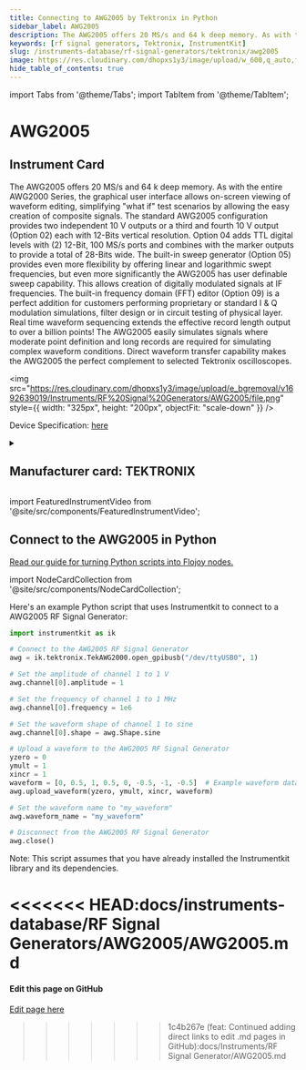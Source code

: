 ```yaml
---
title: Connecting to AWG2005 by Tektronix in Python
sidebar_label: AWG2005
description: The AWG2005 offers 20 MS/s and 64 k deep memory. As with the entire AWG2000 Series, the graphical user interface allows on-screen viewing of waveform editing, simplifying "what if" test scenarios by allowing the easy creation of composite signals. The standard AWG2005 configuration provides two independent 10 V outputs or a third and fourth 10 V output (Option 02) each with 12-Bits vertical resolution. Option 04 adds TTL digital levels with (2) 12-Bit, 100 MS/s ports and combines with the marker outputs to provide a total of 28-Bits wide. The built-in sweep generator (Option 05) provides even more flexibility by offering linear and logarithmic swept frequencies, but even more significantly the AWG2005 has user definable sweep capability. This allows creation of digitally modulated signals at IF frequencies. The built-in frequency domain (FFT) editor (Option 09) is a perfect addition for customers performing proprietary or standard I & Q modulation simulations, filter design or in circuit testing of physical layer. Real time waveform sequencing extends the effective record length output to over a billion points! The AWG2005 easily simulates signals where moderate point definition and long records are required for simulating complex waveform conditions. Direct waveform transfer capability makes the AWG2005 the perfect complement to selected Tektronix oscilloscopes.
keywords: [rf signal generators, Tektronix, InstrumentKit]
slug: /instruments-database/rf-signal-generators/tektronix/awg2005
image: https://res.cloudinary.com/dhopxs1y3/image/upload/w_600,q_auto,f_auto/e_bgremoval/v1692639019/Instruments/RF%20Signal%20Generators/AWG2005/file.jpg
hide_table_of_contents: true
---
```


import Tabs from '@theme/Tabs';
import TabItem from '@theme/TabItem';

# AWG2005

## Instrument Card

<div className="flex">

<div>

The AWG2005 offers 20 MS/s and 64 k deep memory. As with the entire AWG2000 Series, the graphical user interface allows on-screen viewing of waveform editing, simplifying "what if" test scenarios by allowing the easy creation of composite signals. The standard AWG2005 configuration provides two independent 10 V outputs or a third and fourth 10 V output (Option 02) each with 12-Bits vertical resolution. Option 04 adds TTL digital levels with (2) 12-Bit, 100 MS/s ports and combines with the marker outputs to provide a total of 28-Bits wide. The built-in sweep generator (Option 05) provides even more flexibility by offering linear and logarithmic swept frequencies, but even more significantly the AWG2005 has user definable sweep capability. This allows creation of digitally modulated signals at IF frequencies. The built-in frequency domain (FFT) editor (Option 09) is a perfect addition for customers performing proprietary or standard I & Q modulation simulations, filter design or in circuit testing of physical layer. Real time waveform sequencing extends the effective record length output to over a billion points! The AWG2005 easily simulates signals where moderate point definition and long records are required for simulating complex waveform conditions. Direct waveform transfer capability makes the AWG2005 the perfect complement to selected Tektronix oscilloscopes.

</div>

<img src="https://res.cloudinary.com/dhopxs1y3/image/upload/e_bgremoval/v1692639019/Instruments/RF%20Signal%20Generators/AWG2005/file.png" style={{ width: "325px", height: "200px", objectFit: "scale-down" }} />

</div>

<div className="flex text-center">

<p>Device Specification: <a target="\_blank" href="https://download.tek.com/datasheet/76W_10020_2_1.pdf">here</a></p>

</div>

<details style={{ marginTop: "15px"}}>
<summary><h2>Manufacturer card: TEKTRONIX</h2></summary>

<img src="https://res.cloudinary.com/dhopxs1y3/image/upload/v1692806108/Instruments/Vendor%20Logos/Tektronix.png" style={{ width: "100%", height: "170px",objectFit: "scale-down" }} />

Tektronix, Inc., historically widely known as Tek, is an American company best known for manufacturing test and measurement devices such as [oscilloscopes](https://en.wikipedia.org/wiki/Oscilloscope), [logic analyzers](https://en.wikipedia.org/wiki/Logic_analyzer), and video and mobile test protocol equipment.

<ul>
  <li>Headquarters: USA</li>
  <li>Yearly Revenue (millions, USD): 5800.0</li>
  <li>Vendor Website: <a href="https://www.tek.com/en">here</a></li>
</ul>
</details>

import FeaturedInstrumentVideo from '@site/src/components/FeaturedInstrumentVideo';

<FeaturedInstrumentVideo category='RF_SIGNAL_GENERATORS' manufacturer='TEKTRONIX'></FeaturedInstrumentVideo>


## Connect to the AWG2005 in Python

[Read our guide for turning Python scripts into Flojoy nodes.](https://docs.flojoy.ai/custom-nodes/creating-custom-node/)

import NodeCardCollection from '@site/src/components/NodeCardCollection';

<Tabs>

<TabItem value="Flojoy" label="Flojoy" className="flojoy-instrument-tabs">

<NodeCardCollection category='RF_SIGNAL_GENERATORS' manufacturer='TEKTRONIX'></NodeCardCollection>

</TabItem>
<TabItem value="InstrumentKit" label="InstrumentKit">

Here's an example Python script that uses Instrumentkit to connect to a AWG2005 RF Signal Generator:

```python
import instrumentkit as ik

# Connect to the AWG2005 RF Signal Generator
awg = ik.tektronix.TekAWG2000.open_gpibusb("/dev/ttyUSB0", 1)

# Set the amplitude of channel 1 to 1 V
awg.channel[0].amplitude = 1

# Set the frequency of channel 1 to 1 MHz
awg.channel[0].frequency = 1e6

# Set the waveform shape of channel 1 to sine
awg.channel[0].shape = awg.Shape.sine

# Upload a waveform to the AWG2005 RF Signal Generator
yzero = 0
ymult = 1
xincr = 1
waveform = [0, 0.5, 1, 0.5, 0, -0.5, -1, -0.5]  # Example waveform data
awg.upload_waveform(yzero, ymult, xincr, waveform)

# Set the waveform name to "my_waveform"
awg.waveform_name = "my_waveform"

# Disconnect from the AWG2005 RF Signal Generator
awg.close()
```

Note: This script assumes that you have already installed the Instrumentkit library and its dependencies.

<<<<<<< HEAD:docs/instruments-database/RF Signal Generators/AWG2005/AWG2005.md
</TabItem>
</Tabs>
=======
<SectionBreak />

[//]: # (Edit page on GitHub)

#### Edit this page on GitHub

[Edit page here](https://github.com/flojoy-ai/docs/blob/main/docs/instruments-database/RF%20Signal%20Generators/AWG2005/AWG2005.md)
>>>>>>> 1c4b267e (feat: Continued adding direct links to edit .md pages in GitHub):docs/Instruments/RF Signal Generator/AWG2005.md
